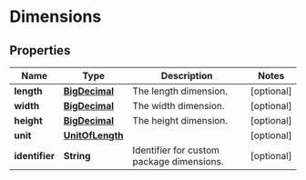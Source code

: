 
# Dimensions

## Properties
Name | Type | Description | Notes
------------ | ------------- | ------------- | -------------
**length** | [**BigDecimal**](BigDecimal.md) | The length dimension. |  [optional]
**width** | [**BigDecimal**](BigDecimal.md) | The width dimension. |  [optional]
**height** | [**BigDecimal**](BigDecimal.md) | The height dimension. |  [optional]
**unit** | [**UnitOfLength**](UnitOfLength.md) |  |  [optional]
**identifier** | **String** | Identifier for custom package dimensions. |  [optional]



